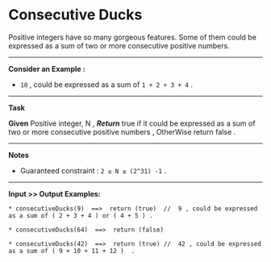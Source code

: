 # Consecutive Ducks

Positive integers have so many gorgeous features. Some of them could be expressed as a sum of two or more consecutive positive numbers.

---

**Consider an Example :**
- `10` , could be expressed as a sum of `1 + 2 + 3 + 4` .

---

**Task**

**Given** Positive integer, N , ***Return*** true if it could be expressed as a sum of two or more consecutive positive numbers , OtherWise return false .

---

**Notes**
- Guaranteed constraint : `2 ≤ N ≤ (2^31) -1` .

---

**Input >> Output Examples:**
```
* consecutiveDucks(9)  ==>  return (true)  //  9 , could be expressed as a sum of ( 2 + 3 + 4 ) or ( 4 + 5 ) . 

* consecutiveDucks(64)  ==>  return (false)

* consecutiveDucks(42)  ==>  return (true) //  42 , could be expressed as a sum of ( 9 + 10 + 11 + 12 )  . 
```
